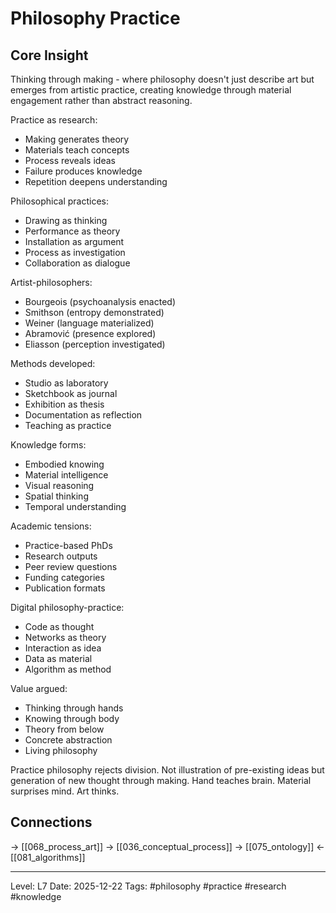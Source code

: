 # Philosophy Practice

## Core Insight
Thinking through making - where philosophy doesn't just describe art but emerges from artistic practice, creating knowledge through material engagement rather than abstract reasoning.

Practice as research:
- Making generates theory
- Materials teach concepts
- Process reveals ideas
- Failure produces knowledge
- Repetition deepens understanding

Philosophical practices:
- Drawing as thinking
- Performance as theory
- Installation as argument
- Process as investigation
- Collaboration as dialogue

Artist-philosophers:
- Bourgeois (psychoanalysis enacted)
- Smithson (entropy demonstrated)
- Weiner (language materialized)
- Abramović (presence explored)
- Eliasson (perception investigated)

Methods developed:
- Studio as laboratory
- Sketchbook as journal
- Exhibition as thesis
- Documentation as reflection
- Teaching as practice

Knowledge forms:
- Embodied knowing
- Material intelligence
- Visual reasoning
- Spatial thinking
- Temporal understanding

Academic tensions:
- Practice-based PhDs
- Research outputs
- Peer review questions
- Funding categories
- Publication formats

Digital philosophy-practice:
- Code as thought
- Networks as theory
- Interaction as idea
- Data as material
- Algorithm as method

Value argued:
- Thinking through hands
- Knowing through body
- Theory from below
- Concrete abstraction
- Living philosophy

Practice philosophy rejects division. Not illustration of pre-existing ideas but generation of new thought through making. Hand teaches brain. Material surprises mind. Art thinks.

## Connections
→ [[068_process_art]]
→ [[036_conceptual_process]]
→ [[075_ontology]]
← [[081_algorithms]]

---
Level: L7
Date: 2025-12-22
Tags: #philosophy #practice #research #knowledge